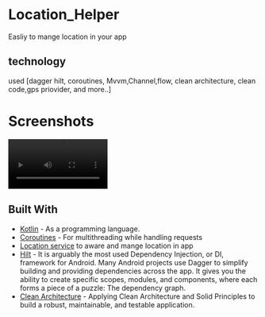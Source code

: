 # Location_Helper
Easliy to mange location in your app
## technology 
used [dagger hilt, coroutines, Mvvm,Channel,flow, clean architecture, clean code,gps priovider, and more..]



# Screenshots

<video src="https://user-images.githubusercontent.com/67482991/160302749-9441fb8f-c965-481c-b6cb-1938a7a30b45.mp4" width="200">&nbsp;




## Built With

* [Kotlin](https://kotlinlang.org) - As a programming language.
* [Coroutines](https://developer.android.com/kotlin/coroutines) - For multithreading while handling requests
* [Location service](https://developer.android.com/training/location/permissions) to aware and mange location in app
* [Hilt](https://developer.android.com/training/dependency-injection/hilt-android) - It is arguably the most used Dependency Injection, or DI, framework for Android. Many Android projects use Dagger to simplify building and providing dependencies across the app. It gives you the ability to create specific scopes, modules, and components, where each forms a piece of a puzzle: The dependency graph.
* [Clean Architecture](https://www.raywenderlich.com/3595916-clean-architecture-tutorial-for-android-getting-started) - Applying Clean Architecture and Solid Principles to build a robust, maintainable, and testable application.

